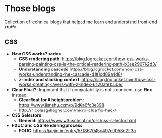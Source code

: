 # Those blogs
Collection of technical blogs that helped me learn and understand front-end stuffs.

## CSS
- __How CSS works? series__
  - __CSS rendering path__: https://blog.logrocket.com/how-css-works-parsing-painting-css-in-the-critical-rendering-path-b3ee290762d3/
  - __Understanding cascade__:https://blog.logrocket.com/how-css-works-understanding-the-cascade-d181cd89a4d8/
  - __z-index and stacking context__: https://blog.logrocket.com/how-css-works-creating-layers-with-z-index-6a20afe1550e/
- __Clear Float?__: Important that if compatability is not a concern, use __Flex__ instead. 
  - __Clearfloat for 0 height problem__: https://www.jianshu.com/p/9d6a6fc3e398
  - http://nicolasgallagher.com/micro-clearfix-hack/
- __CSS Selectors__
  - __General__: https://www.w3cschool.cn/css/css-selector.html
- __FOUC and CSS Rendering process__
  - __FOUC__: https://juejin.im/entry/58f867045c497d0058e2ff3a

